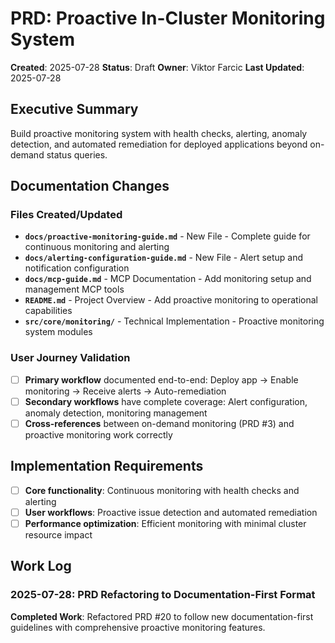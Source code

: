 # PRD: Proactive In-Cluster Monitoring System

**Created**: 2025-07-28
**Status**: Draft
**Owner**: Viktor Farcic
**Last Updated**: 2025-07-28

## Executive Summary
Build proactive monitoring system with health checks, alerting, anomaly detection, and automated remediation for deployed applications beyond on-demand status queries.

## Documentation Changes

### Files Created/Updated
- **`docs/proactive-monitoring-guide.md`** - New File - Complete guide for continuous monitoring and alerting
- **`docs/alerting-configuration-guide.md`** - New File - Alert setup and notification configuration
- **`docs/mcp-guide.md`** - MCP Documentation - Add monitoring setup and management MCP tools
- **`README.md`** - Project Overview - Add proactive monitoring to operational capabilities
- **`src/core/monitoring/`** - Technical Implementation - Proactive monitoring system modules

### User Journey Validation
- [ ] **Primary workflow** documented end-to-end: Deploy app → Enable monitoring → Receive alerts → Auto-remediation
- [ ] **Secondary workflows** have complete coverage: Alert configuration, anomaly detection, monitoring management
- [ ] **Cross-references** between on-demand monitoring (PRD #3) and proactive monitoring work correctly

## Implementation Requirements
- [ ] **Core functionality**: Continuous monitoring with health checks and alerting
- [ ] **User workflows**: Proactive issue detection and automated remediation
- [ ] **Performance optimization**: Efficient monitoring with minimal cluster resource impact

## Work Log
### 2025-07-28: PRD Refactoring to Documentation-First Format
**Completed Work**: Refactored PRD #20 to follow new documentation-first guidelines with comprehensive proactive monitoring features.
